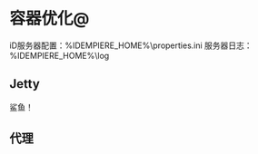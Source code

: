容器优化@
===

iD服务器配置：%IDEMPIERE_HOME%\properties.ini
服务器日志：%IDEMPIERE_HOME%\log


Jetty
---

鲨鱼！

代理
---

